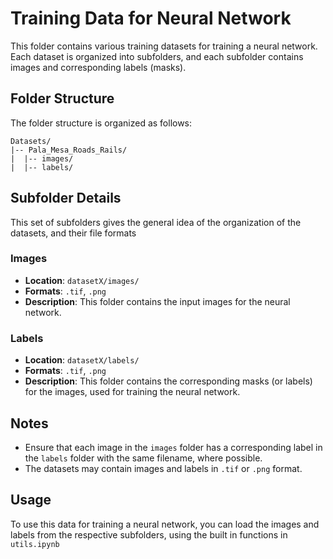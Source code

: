 # Training Data for Neural Network

This folder contains various training datasets for training a neural network. Each dataset is organized into subfolders, and each subfolder contains images and corresponding labels (masks).

## Folder Structure

The folder structure is organized as follows:
```
Datasets/
|-- Pala_Mesa_Roads_Rails/
|  |-- images/
|  |-- labels/
```

## Subfolder Details

This set of subfolders gives the general idea of the organization of the datasets, and their file formats

### Images

- **Location**: `datasetX/images/`
- **Formats**: `.tif`, `.png`
- **Description**: This folder contains the input images for the neural network.

### Labels

- **Location**: `datasetX/labels/`
- **Formats**: `.tif`, `.png`
- **Description**: This folder contains the corresponding masks (or labels) for the images, used for training the neural network.

## Notes

- Ensure that each image in the `images` folder has a corresponding label in the `labels` folder with the same filename, where possible.
- The datasets may contain images and labels in `.tif` or `.png` format.

## Usage

To use this data for training a neural network, you can load the images and labels from the respective subfolders, using the built in functions in `utils.ipynb`
